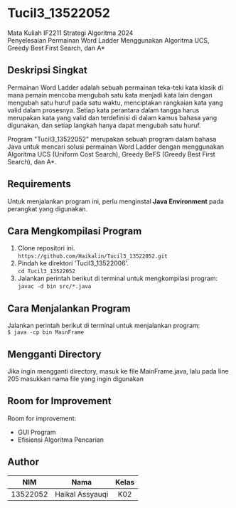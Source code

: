 # Tucil3_13522052
Mata Kuliah IF2211 Strategi Algoritma 2024 <br>
Penyelesaian Permainan Word Ladder Menggunakan Algoritma UCS, Greedy Best First Search, dan A*

## **Deskripsi Singkat**
Permainan Word Ladder adalah sebuah permainan teka-teki kata klasik di mana pemain mencoba mengubah satu kata menjadi kata lain dengan mengubah satu huruf pada satu waktu, menciptakan rangkaian kata yang valid dalam prosesnya. Setiap kata perantara dalam tangga harus merupakan kata yang valid dan terdefinisi di dalam kamus bahasa yang digunakan, dan setiap langkah hanya dapat mengubah satu huruf.

Program "Tucil3_13522052" merupakan sebuah program dalam bahasa Java untuk mencari solusi permainan Word Ladder dengan menggunakan Algoritma UCS (Uniform Cost Search), Greedy BeFS (Greedy Best First Search), dan A*.

## **Requirements**
Untuk menjalankan program ini, perlu menginstal **Java Environment** pada perangkat yang digunakan.

## **Cara Mengkompilasi Program**
1. Clone repositori ini. <br>
`https://github.com/Haikalin/Tucil3_13522052.git`
2. Pindah ke direktori 'Tucil3_13522006'. <br>
`cd Tucil3_13522052`
3. Jalankan perintah berikut di terminal untuk mengkompilasi program: <br>
`javac -d bin src/*.java`

## **Cara Menjalankan Program**
Jalankan perintah berikut di terminal untuk menjalankan program: <br>
`$ java -cp bin MainFrame `

## **Mengganti Directory** 
Jika ingin mengganti directory, masuk ke file MainFrame.java, lalu pada line 205 masukkan nama file yang ingin digunakan

## **Room for Improvement**
Room for improvement:
- GUI Program
- Efisiensi Algoritma Pencarian 

## **Author**
| **NIM**  |       **Nama**    | **Kelas** |       
| :------: | :---------------: | :------:  | 
| 13522052 |  Haikal Assyauqi  |   K02
